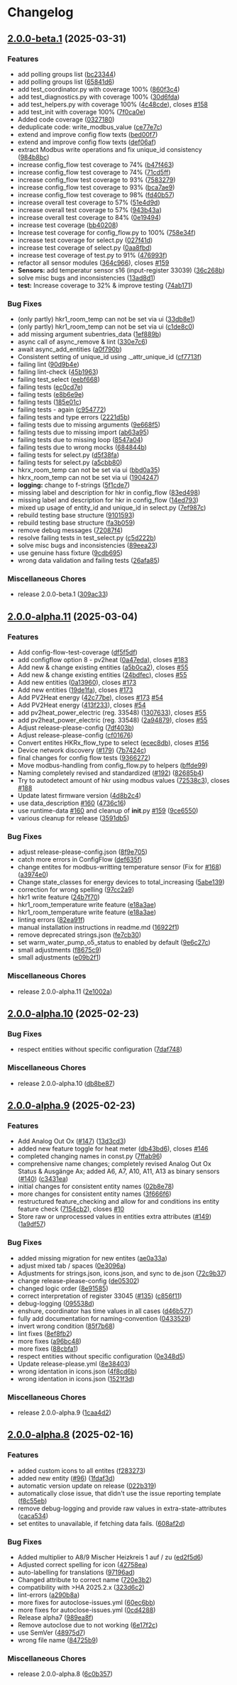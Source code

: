 # Changelog

## [2.0.0-beta.1](https://github.com/LarsK1/hass_solvis_control/compare/v2.0.0-alpha.11...v2.0.0-beta.1) (2025-03-31)


### Features

* add polling groups list ([bc23344](https://github.com/LarsK1/hass_solvis_control/commit/bc23344024923bbe603deed5fb1c6f0765bab8cc))
* add polling groups list ([65841d6](https://github.com/LarsK1/hass_solvis_control/commit/65841d6f352d8982d76978a08996046b55f55b84))
* add test_coordinator.py with coverage 100% ([860f3c4](https://github.com/LarsK1/hass_solvis_control/commit/860f3c41d74ee181db7913bcad5d11d5b673fd4f))
* add test_diagnostics.py with coverage 100% ([30d6fda](https://github.com/LarsK1/hass_solvis_control/commit/30d6fdaf2168c1250d8927ed250755f10c64050b))
* add test_helpers.py with coverage 100% ([4c48cde](https://github.com/LarsK1/hass_solvis_control/commit/4c48cde874123a0fade40a89878688e2345649a5)), closes [#158](https://github.com/LarsK1/hass_solvis_control/issues/158)
* add test_init with coverage 100% ([7f0ca0e](https://github.com/LarsK1/hass_solvis_control/commit/7f0ca0ed848420f835ca86b564d9518084ce38c0))
* Added code coverage ([0327180](https://github.com/LarsK1/hass_solvis_control/commit/03271804dc2fef2b94361d0bdd2ad3df8c06e7d8))
* deduplicate code: write_modbus_value ([ce77e7c](https://github.com/LarsK1/hass_solvis_control/commit/ce77e7c90ac9932ecb991cfbad5d428a1cc2eb2f))
* extend and improve config flow texts ([bed00f7](https://github.com/LarsK1/hass_solvis_control/commit/bed00f7c3475912251822409c0ed3643c835e83f))
* extend and improve config flow texts ([def06af](https://github.com/LarsK1/hass_solvis_control/commit/def06af412da03fde935708d1e522a6676bbfbae))
* extract Modbus write operations and fix unique_id consistency ([984b8bc](https://github.com/LarsK1/hass_solvis_control/commit/984b8bc914cf8eef508fc193bfd94157a44be585))
* increase config_flow test coverage to 74% ([b47f463](https://github.com/LarsK1/hass_solvis_control/commit/b47f4634e6b3788002180abbd9f404e0d8c79a56))
* increase config_flow test coverage to 74% ([71cd5ff](https://github.com/LarsK1/hass_solvis_control/commit/71cd5ff5d47634460a567a3a36fe44ccbc6b9868))
* increase config_flow test coverage to 93% ([7583279](https://github.com/LarsK1/hass_solvis_control/commit/75832793a09067c98265291edfd4e88b53f72868))
* increase config_flow test coverage to 93% ([bca7ae9](https://github.com/LarsK1/hass_solvis_control/commit/bca7ae9b3b3b31a1ad0803bc5d2d79d7e1f665c2))
* increase config_flow test coverage to 98% ([fd40b57](https://github.com/LarsK1/hass_solvis_control/commit/fd40b570f805b87d21b0ccaa8016af2571d9c069))
* increase overall test coverage to 57% ([51e4d9d](https://github.com/LarsK1/hass_solvis_control/commit/51e4d9dcb4148045cb6846b977be3041f28f2af1))
* increase overall test coverage to 57% ([943b43a](https://github.com/LarsK1/hass_solvis_control/commit/943b43a2fa4494b8845bc90475315ae89845055f))
* increase overall test coverage to 84% ([0e19494](https://github.com/LarsK1/hass_solvis_control/commit/0e19494ffa650204fa64df78e1cd6a7ce5ab6977))
* increase test coverage ([bb40208](https://github.com/LarsK1/hass_solvis_control/commit/bb40208cecd3f63b61a35b49875114fbaf1f8709))
* Increase test coverage for config_flow.py to 100% ([758e34f](https://github.com/LarsK1/hass_solvis_control/commit/758e34f751299f1de3b638debec2e8989e1274bb))
* increase test coverage for select.py ([027f41d](https://github.com/LarsK1/hass_solvis_control/commit/027f41d1d218e1a385955377518e27063894e87b))
* increase test coverage of select.py ([0aa8fbd](https://github.com/LarsK1/hass_solvis_control/commit/0aa8fbd62672176948acd3d4bdc01145b2ac159c))
* increase test coverage of test.py to 91% ([476993f](https://github.com/LarsK1/hass_solvis_control/commit/476993fd3f2f353b2c55f97f1c43d01303cab6e8))
* refactor all sensor modules ([364c966](https://github.com/LarsK1/hass_solvis_control/commit/364c966897fbf543c4f85f555fea21888d9500ce)), closes [#159](https://github.com/LarsK1/hass_solvis_control/issues/159)
* **Sensors:** add temperatur sensor s16 (input-register 33039) ([36c268b](https://github.com/LarsK1/hass_solvis_control/commit/36c268bcbb80da3b2b79bac9c9bb0ac4b9d3f24d))
* solve misc bugs and inconsistencies ([13ad8d1](https://github.com/LarsK1/hass_solvis_control/commit/13ad8d196d62cfde03f7a0d5778a823f91fbf453))
* **test:** Increase coverage to 32% & improve testing ([74ab171](https://github.com/LarsK1/hass_solvis_control/commit/74ab171e1433b60e3fb523f57a70eac3c102aeef))


### Bug Fixes

* (only partly) hkr1_room_temp can not be set via ui ([33db8e1](https://github.com/LarsK1/hass_solvis_control/commit/33db8e14c9f5788b0d3c36d5e0a652b6550e37d7))
* (only partly) hkr1_room_temp can not be set via ui ([c1de8c0](https://github.com/LarsK1/hass_solvis_control/commit/c1de8c0fd8400d234059eb1224f780b6e591862c))
* add missing argument subentries_data ([1ef889b](https://github.com/LarsK1/hass_solvis_control/commit/1ef889b7b4e06d7a01e9ff57fb6306beecae3ffa))
* async call of async_remove & lint ([330e7c6](https://github.com/LarsK1/hass_solvis_control/commit/330e7c6d8b08c0234b84f09881022e03b74d70aa))
* await async_add_entities ([a0f790b](https://github.com/LarsK1/hass_solvis_control/commit/a0f790bbbb528575b0902bdcb1f12e4adea840f6))
* Consistent setting of unique_id using ._attr_unique_id ([cf7713f](https://github.com/LarsK1/hass_solvis_control/commit/cf7713fb9cb09de97dcdaf104107cd8b791c59f2))
* failing lint ([90d9b4e](https://github.com/LarsK1/hass_solvis_control/commit/90d9b4ea6c23b7d57c6d1884252cd36b42b7f61e))
* failing lint-check ([45b1963](https://github.com/LarsK1/hass_solvis_control/commit/45b19637fd066032c03eca4903e8fa1369fce38a))
* failing test_select ([eebf668](https://github.com/LarsK1/hass_solvis_control/commit/eebf66855ddf75178afeffd9d51bd17fc29f0b4e))
* failing tests ([ec0cd7e](https://github.com/LarsK1/hass_solvis_control/commit/ec0cd7e166621eb679778d58cc8dd133fe1418c7))
* failing tests ([e8b6e9e](https://github.com/LarsK1/hass_solvis_control/commit/e8b6e9e093b67845575e0e141b3a6e0c989c6e79))
* failing tests ([185e01c](https://github.com/LarsK1/hass_solvis_control/commit/185e01c3de34fde90cc35d2c78e55f6deb7bd924))
* failing tests - again ([c954772](https://github.com/LarsK1/hass_solvis_control/commit/c954772a1cfc332991201327a5b98e7d9ce8609a))
* failing tests and type errors ([2221d5b](https://github.com/LarsK1/hass_solvis_control/commit/2221d5b6149680558b34c18d8e218ad02bb9cb81))
* failing tests due to missing arguments ([9e668f5](https://github.com/LarsK1/hass_solvis_control/commit/9e668f562feee61b4ab151d197d44c01d69b06a8))
* failing tests due to missing import ([ab63a95](https://github.com/LarsK1/hass_solvis_control/commit/ab63a9539ce3965f8c4f6717204fe026faf67659))
* failing tests due to missing loop ([8547a04](https://github.com/LarsK1/hass_solvis_control/commit/8547a048e940bffd5349522f25a853421be1ef37))
* failing tests due to wrong mocks ([684844b](https://github.com/LarsK1/hass_solvis_control/commit/684844bd551450050cb5ae5ffc6f1a65508f96b7))
* failing tests for select.py ([d5f38fa](https://github.com/LarsK1/hass_solvis_control/commit/d5f38fae1124916b5735dacb389846f71bbf5e94))
* failing tests for select.py ([a5cbb80](https://github.com/LarsK1/hass_solvis_control/commit/a5cbb800e28af2673bfce799105d6cde09eb0dc6))
* hkrx_room_temp can not be set via ui ([bbd0a35](https://github.com/LarsK1/hass_solvis_control/commit/bbd0a35df1f5edb02e0324d3b66f4bd980fc7e1f))
* hkrx_room_temp can not be set via ui ([1904247](https://github.com/LarsK1/hass_solvis_control/commit/19042470fd23b2fa3bd5a3a9b07f519655dd8134))
* **logging:** change to f-strings ([5f1cde7](https://github.com/LarsK1/hass_solvis_control/commit/5f1cde71c9649aa0b00e0a9fc3790397843c8105))
* missing label and description for hkr in config_flow ([83ed498](https://github.com/LarsK1/hass_solvis_control/commit/83ed498ae54937dd3344c9cef10fdb9b0df721c6))
* missing label and description for hkr in config_flow ([14ed793](https://github.com/LarsK1/hass_solvis_control/commit/14ed793d55c4b4c2a6780fdbb15971f74575cca0))
* mixed up usage of entity_id and unique_id in select.py ([7ef987c](https://github.com/LarsK1/hass_solvis_control/commit/7ef987ca3da2baa12c0169ec95e9ba22cece51a7))
* rebuild testing base structure ([9101593](https://github.com/LarsK1/hass_solvis_control/commit/9101593f3463a0ef9ef79bc3af4c918e684c2a06))
* rebuild testing base structure ([fa3b059](https://github.com/LarsK1/hass_solvis_control/commit/fa3b05963b2c14b1fb436ee835d0e2d4340aae05))
* remove debug messages ([72087f4](https://github.com/LarsK1/hass_solvis_control/commit/72087f4fda0f8df2d0045c31be1c82e1316c36c0))
* resolve failing tests in test_select.py ([c5d222b](https://github.com/LarsK1/hass_solvis_control/commit/c5d222b282de26c1b135238a76ebbe80367afd0e))
* solve misc bugs and inconsistencies ([89eea23](https://github.com/LarsK1/hass_solvis_control/commit/89eea235feece1c0f7686b36c54eb8a525183667))
* use genuine hass fixture ([9cdb695](https://github.com/LarsK1/hass_solvis_control/commit/9cdb695c03dd112171fc22264e23059fc8a5dc3e))
* wrong data validation and failing tests ([26afa85](https://github.com/LarsK1/hass_solvis_control/commit/26afa85ccdf44b8740ef96a2e0e623637f9334f3))


### Miscellaneous Chores

* release 2.0.0-beta.1 ([309ac33](https://github.com/LarsK1/hass_solvis_control/commit/309ac33988370da5749fe5eb26743f5a0adff54b))

## [2.0.0-alpha.11](https://github.com/LarsK1/hass_solvis_control/compare/v2.0.0-alpha.10...v2.0.0-alpha.11) (2025-03-04)


### Features

* Add config-flow-test-coverage ([df5f5df](https://github.com/LarsK1/hass_solvis_control/commit/df5f5df7df279552ca5dda22e48db2c0dfb775ac))
* add configflow option 8 - pv2heat ([0a47eda](https://github.com/LarsK1/hass_solvis_control/commit/0a47eda0168ebe7417594f433e3163c248df64cd)), closes [#183](https://github.com/LarsK1/hass_solvis_control/issues/183)
* Add new & change existing entities ([a5b0ca2](https://github.com/LarsK1/hass_solvis_control/commit/a5b0ca273a99ecb46f1b7b29698af216390107cc)), closes [#55](https://github.com/LarsK1/hass_solvis_control/issues/55)
* Add new & change existing entities ([24bdfec](https://github.com/LarsK1/hass_solvis_control/commit/24bdfec3118daac944415767f64b850340ac36d5)), closes [#55](https://github.com/LarsK1/hass_solvis_control/issues/55)
* Add new entities ([0a13960](https://github.com/LarsK1/hass_solvis_control/commit/0a13960ea56b6f481096dc1c7b9ebd12fcd07134)), closes [#173](https://github.com/LarsK1/hass_solvis_control/issues/173)
* Add new entities ([19de1fa](https://github.com/LarsK1/hass_solvis_control/commit/19de1fa45c78b1ced04c5432f4834ae228822c62)), closes [#173](https://github.com/LarsK1/hass_solvis_control/issues/173)
* Add PV2Heat energy ([42c77be](https://github.com/LarsK1/hass_solvis_control/commit/42c77be952f5902682e2aab091b84fde818e3e76)), closes [#173](https://github.com/LarsK1/hass_solvis_control/issues/173) [#54](https://github.com/LarsK1/hass_solvis_control/issues/54)
* Add PV2Heat energy ([413f233](https://github.com/LarsK1/hass_solvis_control/commit/413f2330aec4785299b0dcbd26818ff91ccf742c)), closes [#54](https://github.com/LarsK1/hass_solvis_control/issues/54)
* add pv2heat_power_electric (reg. 33548) ([1307633](https://github.com/LarsK1/hass_solvis_control/commit/1307633c8e5efd99776977867a6b72b628420bd0)), closes [#55](https://github.com/LarsK1/hass_solvis_control/issues/55)
* add pv2heat_power_electric (reg. 33548) ([2a94879](https://github.com/LarsK1/hass_solvis_control/commit/2a94879b9791037c2d30eb87562a7ce43e7a1a47)), closes [#55](https://github.com/LarsK1/hass_solvis_control/issues/55)
* Adjust release-please-config ([7df403b](https://github.com/LarsK1/hass_solvis_control/commit/7df403b1a54d1ec052afed8e7ca37b7d39e61cf2))
* Adjust release-please-config ([cf01676](https://github.com/LarsK1/hass_solvis_control/commit/cf01676b4865039041508add93b5f2d09e6369be))
* Convert entites HKRx_flow_type to select ([ecec8db](https://github.com/LarsK1/hass_solvis_control/commit/ecec8dba4c666bea18c1d00d53e232dc957db558)), closes [#156](https://github.com/LarsK1/hass_solvis_control/issues/156)
* Device network discovery ([#179](https://github.com/LarsK1/hass_solvis_control/issues/179)) ([7b7424c](https://github.com/LarsK1/hass_solvis_control/commit/7b7424c4ef2c87d2549781782bf2b3f247bff06a))
* final changes for config flow tests ([9366272](https://github.com/LarsK1/hass_solvis_control/commit/93662729ba7bd27bb85ea26d2d89748866bd899b))
* Move modbus-handling from config_flow.py to helpers ([bffde99](https://github.com/LarsK1/hass_solvis_control/commit/bffde99f325ce59d59e535fe8d6a626fd63d09ba))
* Naming completely revised and standardized ([#192](https://github.com/LarsK1/hass_solvis_control/issues/192)) ([82685b4](https://github.com/LarsK1/hass_solvis_control/commit/82685b4c885ad410e44b587781a44d6471a685be))
* Try to autodetect amount of hkr using modbus values ([72538c3](https://github.com/LarsK1/hass_solvis_control/commit/72538c356c76f9e031410265f356987aa002e639)), closes [#188](https://github.com/LarsK1/hass_solvis_control/issues/188)
* Update latest firmware version ([4d8b2c4](https://github.com/LarsK1/hass_solvis_control/commit/4d8b2c4962281d2143f52da2d8b95591e34cf504))
* use data_description [#160](https://github.com/LarsK1/hass_solvis_control/issues/160) ([4736c16](https://github.com/LarsK1/hass_solvis_control/commit/4736c163e8f2e97dd288e2e5a78dc05fdb1a7a83))
* use runtime-data [#160](https://github.com/LarsK1/hass_solvis_control/issues/160) and cleanup of __init__.py [#159](https://github.com/LarsK1/hass_solvis_control/issues/159) ([9ce6550](https://github.com/LarsK1/hass_solvis_control/commit/9ce6550b8473c1f0660df3adb4b82b9511754bad))
* various cleanup for release ([3591db5](https://github.com/LarsK1/hass_solvis_control/commit/3591db594765b6d0a5ef85f9506cc60f69ed75d5))


### Bug Fixes

* adjust release-please-config.json ([8f9e705](https://github.com/LarsK1/hass_solvis_control/commit/8f9e70576383e228d64266d9294b9ee035e17124))
* catch more errors in ConfigFlow ([def635f](https://github.com/LarsK1/hass_solvis_control/commit/def635fcf2157340db0e8a3bf1e554ab9221e546))
* change entites for modbus-writting temperature sensor (Fix for [#168](https://github.com/LarsK1/hass_solvis_control/issues/168)) ([a3974e0](https://github.com/LarsK1/hass_solvis_control/commit/a3974e08f89a895904838d6bdd09d93203e30681))
* Change state_classes for energy devices to total_increasing ([5abe139](https://github.com/LarsK1/hass_solvis_control/commit/5abe1399313e814bb2f418fcaed7eed34e031666))
* correction for wrong spelling ([97cc2a9](https://github.com/LarsK1/hass_solvis_control/commit/97cc2a94914894e561982f6040c833fd0722261c))
* hkr1 write feature ([24b7f70](https://github.com/LarsK1/hass_solvis_control/commit/24b7f7055776a0918e3075e19dd448559623a3da))
* hkr1_room_temperature write feature ([e18a3ae](https://github.com/LarsK1/hass_solvis_control/commit/e18a3aed412ab8beeccada506f662847c6e8cb9e))
* hkr1_room_temperature write feature ([e18a3ae](https://github.com/LarsK1/hass_solvis_control/commit/e18a3aed412ab8beeccada506f662847c6e8cb9e))
* linting errors ([82ea91f](https://github.com/LarsK1/hass_solvis_control/commit/82ea91f6df3456bacac53ad47ad3ffb0a90181a1))
* manual installation instructions in readme.md ([16922f1](https://github.com/LarsK1/hass_solvis_control/commit/16922f19fbe87af14dd8cb40071d27f0f2f745fd))
* remove deprecated strings.json ([fe7cb30](https://github.com/LarsK1/hass_solvis_control/commit/fe7cb3047023495eab8f13a1324f93879413c9ba))
* set warm_water_pump_o5_status to enabled by default ([9e6c27c](https://github.com/LarsK1/hass_solvis_control/commit/9e6c27c6c6191fbe0c9df731c8b8b2f907922ad4))
* small adjustments ([f8675c9](https://github.com/LarsK1/hass_solvis_control/commit/f8675c9fc65f4966bf7a6ae043b7f0c568b92b49))
* small adjustments ([e09b2f1](https://github.com/LarsK1/hass_solvis_control/commit/e09b2f14567e22f0f42f150089e063bde1f3a7ff))


### Miscellaneous Chores

* release 2.0.0-alpha.11 ([2e1002a](https://github.com/LarsK1/hass_solvis_control/commit/2e1002a16fae9640af80e019fe837614201fffbe))

## [2.0.0-alpha.10](https://github.com/LarsK1/hass_solvis_control/compare/v2.0.0-alpha.9...v2.0.0-alpha.10) (2025-02-23)


### Bug Fixes

* respect entities without specific configuration ([7daf748](https://github.com/LarsK1/hass_solvis_control/commit/7daf748483d53bc85c8b2ba67eb7d258218eabc3))


### Miscellaneous Chores

* release 2.0.0-alpha.10 ([db8be87](https://github.com/LarsK1/hass_solvis_control/commit/db8be87444c13fbac826ff633aa0475c4b927fbc))

## [2.0.0-alpha.9](https://github.com/LarsK1/hass_solvis_control/compare/v2.0.0-alpha.8...v2.0.0-alpha.9) (2025-02-23)


### Features

* Add Analog Out Ox ([#147](https://github.com/LarsK1/hass_solvis_control/issues/147)) ([13d3cd3](https://github.com/LarsK1/hass_solvis_control/commit/13d3cd32bce3643475aa8f932ff4b023e70eed06))
* added new feature toggle for heat meter ([db43bd6](https://github.com/LarsK1/hass_solvis_control/commit/db43bd6fa015bde1905d24ea0cbd96c55d9ef0ec)), closes [#146](https://github.com/LarsK1/hass_solvis_control/issues/146)
* completed changing names in const.py ([7ffab96](https://github.com/LarsK1/hass_solvis_control/commit/7ffab96f61b3f003295617e2bdba129d3e2a76f2))
* comprehensive name changes; completely revised Analog Out Ox Status & Ausgänge Ax; added A6, A7, A10, A11, A13 as binary sensors ([#140](https://github.com/LarsK1/hass_solvis_control/issues/140)) ([c3431ea](https://github.com/LarsK1/hass_solvis_control/commit/c3431ea293c8e6e9b29032d83b5175afb87d616d))
* initial changes for consistent entity names ([02b8e78](https://github.com/LarsK1/hass_solvis_control/commit/02b8e786ee7e15b6485ae0fac44a4b053563ae5f))
* more changes for consistent entity names ([3f666f6](https://github.com/LarsK1/hass_solvis_control/commit/3f666f657e2fb1e25f6dee6c2ea7ef7a1fc13ebc))
* restructured feature_checking and allow for and conditions ins entity feature check ([7154cb2](https://github.com/LarsK1/hass_solvis_control/commit/7154cb282ff9cd6b348c05b13f3ecce4e4cb8e44)), closes [#10](https://github.com/LarsK1/hass_solvis_control/issues/10)
* Store raw or unprocessed values in entities extra attributes ([#149](https://github.com/LarsK1/hass_solvis_control/issues/149)) ([1a9df57](https://github.com/LarsK1/hass_solvis_control/commit/1a9df5702bc32f89e3255df54d06bb0d212dca55))


### Bug Fixes

* added missing migration for new entites ([ae0a33a](https://github.com/LarsK1/hass_solvis_control/commit/ae0a33af77d4cb16e629e1155b0445b8a8e65be5))
* adjust mixed tab / spaces ([0e3096a](https://github.com/LarsK1/hass_solvis_control/commit/0e3096a33e8fe4d44ab4e8a88a576c012b247fcc))
* Adjustments for strings.json, icons.json, and sync to de.json ([72c9b37](https://github.com/LarsK1/hass_solvis_control/commit/72c9b37fef635a66846246361b9e80067958b4aa))
* change release-please-config ([de05302](https://github.com/LarsK1/hass_solvis_control/commit/de053022d003b5bc8f2d698eb1c1e0418baab087))
* changed logic order ([8e91585](https://github.com/LarsK1/hass_solvis_control/commit/8e915856e6425859508c7d879fbf582aba7868ee))
* correct interpretation of register 33045 ([#135](https://github.com/LarsK1/hass_solvis_control/issues/135)) ([c856f11](https://github.com/LarsK1/hass_solvis_control/commit/c856f11fedc803caf463003529e0a585a8432307))
* debug-logging ([095538d](https://github.com/LarsK1/hass_solvis_control/commit/095538d5651ffa0e761eb4a4c1aeee7eda4885ff))
* enshure, coordinator has time values in all cases ([d46b577](https://github.com/LarsK1/hass_solvis_control/commit/d46b57746ff0f84cda01875721b18400ba43289b))
* fully add documentation for naming-convention ([0433529](https://github.com/LarsK1/hass_solvis_control/commit/04335298559cb5a8f72c847ecf96a775d293bdb8))
* invert wrong condition ([85f7b68](https://github.com/LarsK1/hass_solvis_control/commit/85f7b68762cfe269016ae6e32c58520e5cfafdf8))
* lint fixes ([8ef8fb2](https://github.com/LarsK1/hass_solvis_control/commit/8ef8fb284a705bc1a590543bac4e1d6ff29229af))
* more fixes ([a96bc48](https://github.com/LarsK1/hass_solvis_control/commit/a96bc48513eca69de3bf8a063a1eeb8a96242e0d))
* more fixes ([88cbfa1](https://github.com/LarsK1/hass_solvis_control/commit/88cbfa12c636c3a61a61fae64c5e83fa5c8bfe47))
* respect entities without specific configuration ([0e348d5](https://github.com/LarsK1/hass_solvis_control/commit/0e348d5ab9f687dff2aa741c150768a22f8a7437))
* Update release-please.yml ([8e38403](https://github.com/LarsK1/hass_solvis_control/commit/8e384037364f0ad7f35a109deb87bf3b520d0225))
* wrong identation in icons.json ([4f8cd6b](https://github.com/LarsK1/hass_solvis_control/commit/4f8cd6b48a6ebf2ec079a29fd51c86bb0c489730))
* wrong identation in icons.json ([1521f3d](https://github.com/LarsK1/hass_solvis_control/commit/1521f3d01124fbb772e94fadc55ecc051c472a09))


### Miscellaneous Chores

* release 2.0.0-alpha.9 ([1caa4d2](https://github.com/LarsK1/hass_solvis_control/commit/1caa4d291e54c87e24dfe52abb1ad08fe1b8b4c4))

## [2.0.0-alpha.8](https://github.com/LarsK1/hass_solvis_control/compare/2.0.0-alpha6...v2.0.0-alpha.8) (2025-02-16)


### Features

* added custom icons to all entites ([f283273](https://github.com/LarsK1/hass_solvis_control/commit/f2832732825aed80ae9668a1ddba8e44bc51e3ad))
* added new entity ([#96](https://github.com/LarsK1/hass_solvis_control/issues/96)) ([1fdaf3d](https://github.com/LarsK1/hass_solvis_control/commit/1fdaf3d105cb7e3077862829e6d38f699efa7f74))
* automatic version update on release ([022b319](https://github.com/LarsK1/hass_solvis_control/commit/022b31931bc8a5c6810be7792d2836b374d2ad57))
* automatically close issue, that didn't use the issue reporting template ([f8c55eb](https://github.com/LarsK1/hass_solvis_control/commit/f8c55eb95e705f2186f98077c4ea353323476f1c))
* remove debug-logging and provide raw values in extra-state-attributes ([caca534](https://github.com/LarsK1/hass_solvis_control/commit/caca534910cd73e1aa558c72951b2905db5a0603))
* set entites to unavailable, if fetching data fails. ([608af2d](https://github.com/LarsK1/hass_solvis_control/commit/608af2d119f4a69eb95afbc6547a1db8c0fd16f0))


### Bug Fixes

* Added multiplier to A8/9 Mischer Heizkreis 1 auf / zu ([ed2f5d6](https://github.com/LarsK1/hass_solvis_control/commit/ed2f5d66aae7eaa165a879615fe277d428564cf7))
* Adjusted correct spelling for icon ([42758ea](https://github.com/LarsK1/hass_solvis_control/commit/42758eace8d694e80af2c8d333e49ba69963bd78))
* auto-labelling for translations ([97196ad](https://github.com/LarsK1/hass_solvis_control/commit/97196ad795028f1a105539bc8645d11dbe354c22))
* Changed attribute to correct name ([720e3b2](https://github.com/LarsK1/hass_solvis_control/commit/720e3b245ed82eeb36efdce901b66e044f59a3ab))
* compatibility with &gt;HA 2025.2.x ([323d6c2](https://github.com/LarsK1/hass_solvis_control/commit/323d6c243f771a26d9714e5fae184e7f754417ca))
* lint-errors ([a290b8a](https://github.com/LarsK1/hass_solvis_control/commit/a290b8a32e724f323ef632abfd7000247bdce3ec))
* more fixes for autoclose-issues.yml ([60ec6bb](https://github.com/LarsK1/hass_solvis_control/commit/60ec6bb8dd68a4e983500cff69492d6886a46b00))
* more fixes for autoclose-issues.yml ([0cd4288](https://github.com/LarsK1/hass_solvis_control/commit/0cd42885bcbfd7bc852a9d65a24706b461486e81))
* Release alpha7 ([989ea8f](https://github.com/LarsK1/hass_solvis_control/commit/989ea8fe9dd2ec76ec4e94139e296364c9ce5bed))
* Remove autoclose due to not working ([6e17f2c](https://github.com/LarsK1/hass_solvis_control/commit/6e17f2c73c4a7ceed7e9d0255d67d9c91a1ff379))
* use SemVer ([48975d7](https://github.com/LarsK1/hass_solvis_control/commit/48975d73d5d59420127803e32bc3cbeae5780c01))
* wrong file name ([84725b9](https://github.com/LarsK1/hass_solvis_control/commit/84725b9243e48a8c91191a1cd5e802e30d95d667))


### Miscellaneous Chores

* release 2.0.0-alpha.8 ([6c0b357](https://github.com/LarsK1/hass_solvis_control/commit/6c0b357542f163aaf69cae8f36dbc49a1cd8879a))
